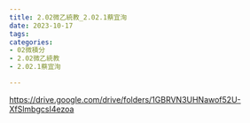 ```yaml
---
title: 2.02微乙統教_2.02.1蔡宜洵
date: 2023-10-17
tags: 
categories:
- 02微積分
- 2.02微乙統教
- 2.02.1蔡宜洵

---
```

https://drive.google.com/drive/folders/1GBRVN3UHNawof52U-XfSlmbgcsI4ezoa
